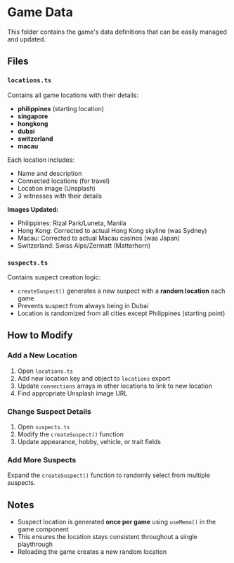 # Game Data

This folder contains the game's data definitions that can be easily managed and updated.

## Files

### `locations.ts`
Contains all game locations with their details:
- **philippines** (starting location)
- **singapore**
- **hongkong** 
- **dubai**
- **switzerland**
- **macau**

Each location includes:
- Name and description
- Connected locations (for travel)
- Location image (Unsplash)
- 3 witnesses with their details

**Images Updated:**
- Philippines: Rizal Park/Luneta, Manila
- Hong Kong: Corrected to actual Hong Kong skyline (was Sydney)
- Macau: Corrected to actual Macau casinos (was Japan)
- Switzerland: Swiss Alps/Zermatt (Matterhorn)

### `suspects.ts`
Contains suspect creation logic:
- `createSuspect()` generates a new suspect with a **random location** each game
- Prevents suspect from always being in Dubai
- Location is randomized from all cities except Philippines (starting point)

## How to Modify

### Add a New Location
1. Open `locations.ts`
2. Add new location key and object to `locations` export
3. Update `connections` arrays in other locations to link to new location
4. Find appropriate Unsplash image URL

### Change Suspect Details
1. Open `suspects.ts`
2. Modify the `createSuspect()` function
3. Update appearance, hobby, vehicle, or trait fields

### Add More Suspects
Expand the `createSuspect()` function to randomly select from multiple suspects.

## Notes
- Suspect location is generated **once per game** using `useMemo()` in the game component
- This ensures the location stays consistent throughout a single playthrough
- Reloading the game creates a new random location
